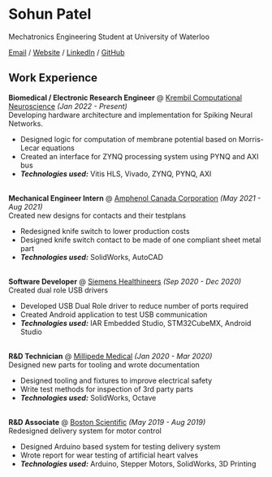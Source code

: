 # Sohun Patel

Mechatronics Engineering Student at University of Waterloo <br>

[Email](mailto:sohunpatel@gmail.com) / [Website](sohunpatel.github.io/cv) / [LinkedIn](https://www.linkedin.com/in/sohun-patel) / [GitHub](https://github.com/sohunpatel)

## Work Experience

**Biomedical / Electronic Research Engineer** @ [Krembil Computational Neuroscience](https://kcnhub.com/) _(Jan 2022 - Present)_ <br>
Developing hardware architecture and implementation for Spiking Neural Networks.
- Designed logic for computation of membrane potential based on Morris-Lecar equations
- Created an interface for ZYNQ processing system using PYNQ and AXI bus
- **_Technologies used:_** Vitis HLS, Vivado, ZYNQ, PYNQ, AXI
<br><br>

**Mechanical Engineer Intern** @ [Amphenol Canada Corporation](https://www.amphenolcanada.com/) _(May 2021 - Aug 2021)_ <br>
Created new designs for contacts and their testplans
- Redesigned knife switch to lower production costs
- Designed knife switch contact to be made of one compliant sheet metal part
- **_Technologies used:_** SolidWorks, AutoCAD
<br><br>

**Software Developer** @ [Siemens Healthineers](https://www.siemens-healthineers.com/blood-gas/blood-gas-systems/epoc-blood-analysis-system) _(Sep 2020 - Dec 2020)_ <br>
Created dual role USB drivers
- Developed USB Dual Role driver to reduce number of ports required
- Created Android application to test USB communication
- **_Technologies used:_** IAR Embedded Studio, STM32CubeMX, Android Studio
<br><br>

**R&D Technician** @ [Millipede Medical](http://www.millipedemedical.com/) _(Jan 2020 - Mar 2020)_ <br>
Designed new parts for tooling and wrote documentation
- Designed tooling and fixtures to improve electrical safety
- Write test methods for inspection of 3rd party parts
- **_Technologies used:_** SolidWorks, Octave
<br><br>

**R&D Associate** @ [Boston Scientific](https://www.bostonscientific.com/en-US/medical-specialties/structural-heart/lotus-edge.html) _(May 2019 - Aug 2019)_ <br>
Redesigned delivery system for motor control
- Designed Arduino based system for testing delivery system
- Wrote report for wear testing of artificial heart valves
- **_Technologies used:_** Arduino, Stepper Motors, SolidWorks, 3D Printing
<br><br>
